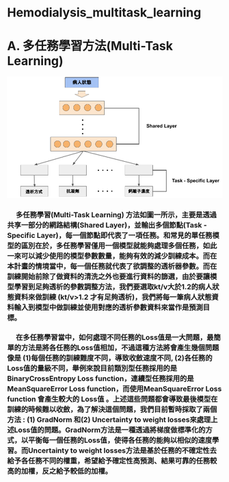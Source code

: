 # Hemodialysis_multitask_learning

# A.	多任務學習方法(Multi-Task Learning)
![alt text](https://github.com/qqq951009/Hemodialysis_multitask_learning/blob/master/image_folder/multitask%20learning%20architecture.png)
###  &emsp; 多任務學習(Multi-Task Learning) 方法如圖一所示，主要是透過共享一部分的網路結構(Shared Layer)，並輸出多個節點(Task - Specific Layer)，每一個節點即代表了一項任務。和常見的單任務模型的區別在於，多任務學習僅用一個模型就能夠處理多個任務，如此一來可以減少使用的模型參數數量，能夠有效的減少訓練成本。而在本計畫的情境當中，每一個任務就代表了欲調整的透析器參數。而在訓練開始前除了做資料的清洗之外也要進行資料的篩選，由於要讓模型學習到足夠透析的參數調整方法，我們要選取kt/v大於1.2的病人狀態資料來做訓練 (kt/v>1.2 才有足夠透析)，我們將每一筆病人狀態資料輸入到模型中做訓練並使用對應的透析參數資料來當作是預測目標。
### &emsp; 在多任務學習當中，如何處理不同任務的Loss值是一大問題，最簡單的方法是將各任務的Loss值相加，不過這種方法將會產生幾個問題像是 (1)每個任務的訓練難度不同，導致收斂速度不同, (2)各任務的Loss值的量級不同，舉例來說目前類別型任務採用的是BinaryCrossEntropy Loss function，連續型任務採用的是MeanSquareError Loss function，而使用MeanSquareError Loss function 會產生較大的 Loss值 。上述這些問題都會導致最後模型在訓練的時候難以收斂，為了解決這個問題，我們目前暫時採取了兩個方法 : (1) GradNorm 和(2) Uncertainty to weight losses來處理上述Loss值的問題。GradNorm方法是一種透過將梯度做標準化的方式，以平衡每一個任務的Loss值，使得各任務的能夠以相似的速度學習。而Uncertainty to weight losses方法是基於任務的不確定性去給予各任務不同的權重，希望給予確定性高預測、結果可靠的任務較高的加權，反之給予較低的加權。

